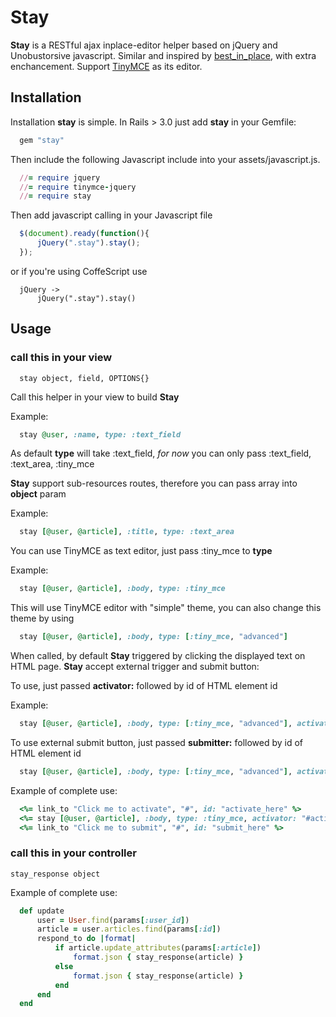 # Stay
**Stay** is a RESTful ajax inplace-editor helper based on jQuery and Unobustorsive javascript.
Similar and inspired by [best_in_place](https://github.com/bernat/best_in_place), with extra
enchancement. Support [TinyMCE](http://tinymce.moxiecode.com/) as its editor.

## Installation
Installation **stay** is simple. In Rails > 3.0 just add **stay** in your Gemfile:

```ruby
  gem "stay"
```
    
Then include the following Javascript include into your assets/javascript.js.

```ruby
  //= require jquery
  //= require tinymce-jquery
  //= require stay
```
 
Then add javascript calling in your Javascript file

```javascript
  $(document).ready(function(){
      jQuery(".stay").stay();
  });
```

or if you're using CoffeScript use

```   
  jQuery ->
      jQuery(".stay").stay()
```
     
## Usage

### call this in your view

```
  stay object, field, OPTIONS{}
```

Call this helper in your view to build **Stay**

Example:

```ruby
  stay @user, :name, type: :text_field
```
    
As default **type** will take :text_field, *for now* you can only pass :text_field, :text_area, :tiny_mce

**Stay** support sub-resources routes, therefore you can pass array into **object** param

Example:

```ruby
  stay [@user, @article], :title, type: :text_area
```
    
You can use TinyMCE as text editor, just pass :tiny_mce to **type**

Example:

```ruby
  stay [@user, @article], :body, type: :tiny_mce
```
    
This will use TinyMCE editor with "simple" theme, you can also change this theme by using

```ruby
  stay [@user, @article], :body, type: [:tiny_mce, "advanced"]
```    

When called, by default **Stay** triggered by clicking the displayed text on HTML page.
**Stay** accept external trigger and submit button:

To use, just passed **activator:** followed by id of HTML element id

Example:

```ruby
  stay [@user, @article], :body, type: [:tiny_mce, "advanced"], activator: "#id_of_activator"
```
    
To use external submit button, just passed **submitter:** followed by id of HTML element id

```ruby
  stay [@user, @article], :body, type: [:tiny_mce, "advanced"], activator: "#id_of_activator", submitter: "#id_of_submit_button"
```
    
Example of complete use:

```ruby
  <%= link_to "Click me to activate", "#", id: "activate_here" %>
  <%= stay [@user, @article], :body, type: :tiny_mce, activator: "#activate_here", submitter: "#submit_here" %>
  <%= link_to "Click me to submit", "#", id: "submit_here" %>
```
    
### call this in your controller

    stay_response object
    
Example of complete use:

```ruby
  def update
      user = User.find(params[:user_id])
      article = user.articles.find(params[:id])
      respond_to do |format|
          if article.update_attributes(params[:article])
              format.json { stay_response(article) }
          else
              format.json { stay_response(article) }
          end
      end
  end
```
